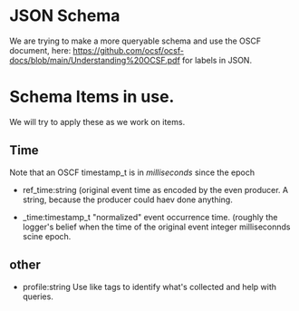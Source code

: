 JSON Schema
===========

We are trying to make a more queryable schema and use the
OSCF document, here: https://github.com/ocsf/ocsf-docs/blob/main/Understanding%20OCSF.pdf for labels in JSON.


Schema Items in use.
===================

We will try to apply these  as we work on items.

Time
----

Note that an OSCF timestamp_t is in *milliseconds*  since the epoch

* ref_time:string  (original event time as encoded by the even producer. A string, because the producer could haev done anything.

* _time:timestamp_t "normalized" event occurrence time. (roughly the logger's belief when the time of the original event integer milliseconnds scine epoch.

other
-----

* profile:string  Use like tags to identify what's collected and help with queries.
